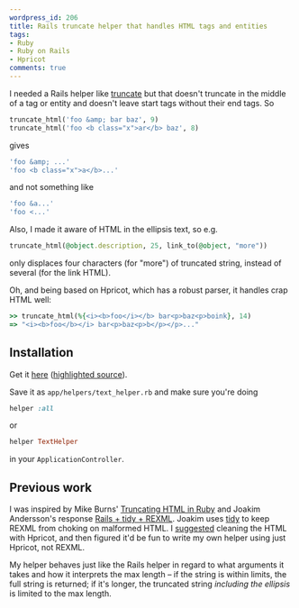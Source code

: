 ```yaml
---
wordpress_id: 206
title: Rails truncate helper that handles HTML tags and entities
tags:
- Ruby
- Ruby on Rails
- Hpricot
comments: true
---
```

I needed a Rails helper like <a href="http://api.rubyonrails.com/classes/ActionView/Helpers/TextHelper.html#M001049">truncate</a> but that doesn't truncate in the middle of a tag or entity and doesn't leave start tags without their end tags. So

``` ruby
truncate_html('foo &amp; bar baz', 9)
truncate_html('foo <b class="x">ar</b> baz', 8)
```
gives

``` ruby
'foo &amp; ...'
'foo <b class="x">a</b>...'
```
and not something like

``` ruby
'foo &a...'
'foo <...'
```

Also, I made it aware of HTML in the ellipsis text, so e.g.

``` ruby
truncate_html(@object.description, 25, link_to(@object, "more"))
```
only displaces four characters (for "more") of truncated string, instead of several (for the link HTML).

Oh, and being based on Hpricot, which has a robust parser, it handles crap HTML well:

``` ruby
>> truncate_html(%{<i><b>foo</i></b> bar<p>baz<p>boink}, 14)
=> "<i><b>foo</b></i> bar<p>baz<p>b</p></p>..."
```


<!--more-->

## Installation

Get it <a href="http://pastie.textmate.org/pastes/145402/download">here</a> (<a href="http://pastie.textmate.org/145402">highlighted source</a>).

Save it as <code>app/helpers/text_helper.rb</code> and make sure you're doing

``` ruby
helper :all
```
or

``` ruby
helper TextHelper
```
in your <code>ApplicationController</code>.

## Previous work

I was inspired by Mike Burns' <a href="http://mikeburnscoder.wordpress.com/2006/11/11/truncating-html-in-ruby/">Truncating HTML in Ruby</a> and Joakim Andersson's response <a href="http://joakimandersson.se/archives/2007/03/01/rails-tidy-rexml/">Rails + tidy + REXML</a>. Joakim uses <a href="http://tidy.sourceforge.net/">tidy</a> to keep REXML from choking on malformed HTML. I <a href="http://joakimandersson.se/archives/2007/03/01/rails-tidy-rexml/#comment-29821">suggested</a> cleaning the HTML with Hpricot, and then figured it'd be fun to write my own helper using just Hpricot, not REXML.

My helper behaves just like the Rails helper in regard to what arguments it takes and how it interprets the max length – if the string is within limits, the full string is returned; if it's longer, the truncated string <em>including the ellipsis</em> is limited to the max length.
